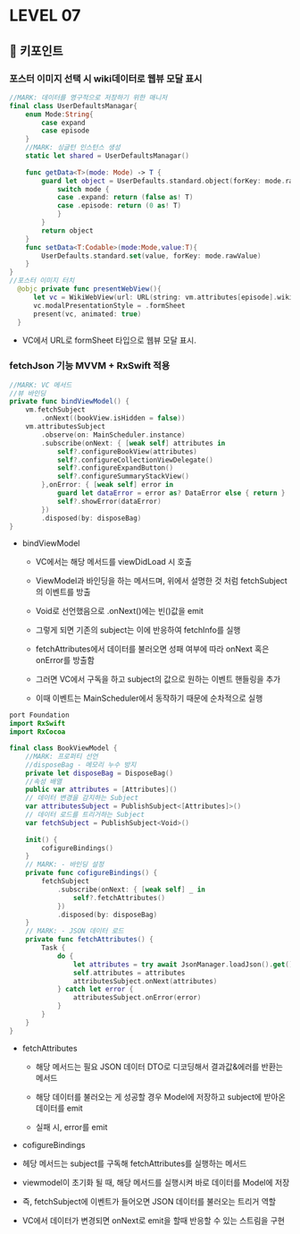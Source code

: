 # LEVEL 07

## 📝 키포인트

### 포스터 이미지 선택 시 wiki데이터로 웹뷰 모달 표시
```swift
//MARK: 데이터를 영구적으로 저장하기 위한 매니저
final class UserDefaultsManagar{
    enum Mode:String{
        case expand
        case episode
    }
    //MARK: 싱글턴 인스턴스 생성
    static let shared = UserDefaultsManagar()
    
    func getData<T>(mode: Mode) -> T {
        guard let object = UserDefaults.standard.object(forKey: mode.rawValue) as? T else{
            switch mode {
            case .expand: return (false as! T)
            case .episode: return (0 as! T)
            }
        }
        return object
    }
    func setData<T:Codable>(mode:Mode,value:T){
        UserDefaults.standard.set(value, forKey: mode.rawValue)
    }
}
//포스터 이미지 터치
  @objc private func presentWebView(){
      let vc = WikiWebView(url: URL(string: vm.attributes[episode].wiki)!)
      vc.modalPresentationStyle = .formSheet
      present(vc, animated: true)
  }
```
- VC에서 URL로 formSheet 타입으로 웹뷰 모달 표시.

### fetchJson 기능 MVVM + RxSwift 적용
```swift
//MARK: VC 메서드
//뷰 바인딩
private func bindViewModel() {
    vm.fetchSubject
        .onNext((bookView.isHidden = false))
    vm.attributesSubject
        .observe(on: MainScheduler.instance)
        .subscribe(onNext: { [weak self] attributes in
            self?.configureBookView(attributes)
            self?.configureCollectionViewDelegate()
            self?.configureExpandButton()
            self?.configureSummaryStackView()
        },onError: { [weak self] error in
            guard let dataError = error as? DataError else { return }
            self?.showError(dataError)
        })
        .disposed(by: disposeBag)
}
```
- bindViewModel

  - VC에서는 해당 메서드를 viewDidLoad 시 호출

  - ViewModel과 바인딩을 하는 메서드며, 위에서 설명한 것 처럼 fetchSubject의 이벤트를 방출

  - Void로 선언했음으로 .onNext()에는 빈()값을 emit
  - 그렇게 되면 기존의 subject는 이에 반응하여 fetchInfo를 실행

 

  - fetchAttributes에서 데이터를 불러오면 성패 여부에 따라 onNext 혹은 onError를 방출함
  - 그러면 VC에서 구독을 하고 subject의 값으로 원하는 이벤트 핸들링을 추가
  - 이때 이벤트는 MainScheduler에서 동작하기 때문에 순차적으로 실행

```swift
port Foundation
import RxSwift
import RxCocoa

final class BookViewModel {
    //MARK: 프로퍼티 선언
    //disposeBag - 메모리 누수 방지
    private let disposeBag = DisposeBag()
    //속성 배열
    public var attributes = [Attributes]()
    // 데이터 변경을 감지하는 Subject
    var attributesSubject = PublishSubject<[Attributes]>()
    // 데이터 로드를 트리거하는 Subject
    var fetchSubject = PublishSubject<Void>()
    
    init() {
        cofigureBindings()
    }
    // MARK: - 바인딩 설정
    private func cofigureBindings() {
        fetchSubject
            .subscribe(onNext: { [weak self] _ in
                self?.fetchAttributes()
            })
            .disposed(by: disposeBag)
    }
    // MARK: - JSON 데이터 로드
    private func fetchAttributes() {
        Task {
            do {
                let attributes = try await JsonManager.loadJson().get()
                self.attributes = attributes
                attributesSubject.onNext(attributes)
            } catch let error {
                attributesSubject.onError(error)
            }
        }
    }
}
```
- fetchAttributes

 

  - 해당 메서드는 필요 JSON 데이터 DTO로 디코딩해서 결과값&에러를 반환는 메서드

  - 해당 데이터를 불러오는 게 성공할 경우 Model에 저장하고 subject에 받아온 데이터를 emit

  - 실패 시, error를 emit

 

- cofigureBindings

 

- 헤당 메서드는 subject를 구독해 fetchAttributes를 실행하는 메서드

- viewmodel이 초기화 될 때, 해당 메서드를 실행시켜 바로 데이터를 Model에 저장

- 즉, fetchSubject에 이벤트가 들어오면 JSON 데이터를 불러오는 트리거 역할

- VC에서 데이터가 변경되면 onNext로 emit을 할때 반응할 수 있는 스트림을 구현
